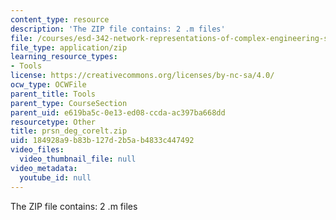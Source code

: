 ```yaml
---
content_type: resource
description: 'The ZIP file contains: 2 .m files'
file: /courses/esd-342-network-representations-of-complex-engineering-systems-spring-2010/184928a9b83b127d2b5ab4833c447492_prsn_deg_corelt.zip
file_type: application/zip
learning_resource_types:
- Tools
license: https://creativecommons.org/licenses/by-nc-sa/4.0/
ocw_type: OCWFile
parent_title: Tools
parent_type: CourseSection
parent_uid: e619ba5c-0e13-ed08-ccda-ac397ba668dd
resourcetype: Other
title: prsn_deg_corelt.zip
uid: 184928a9-b83b-127d-2b5a-b4833c447492
video_files:
  video_thumbnail_file: null
video_metadata:
  youtube_id: null
---
```

The ZIP file contains: 2 .m files